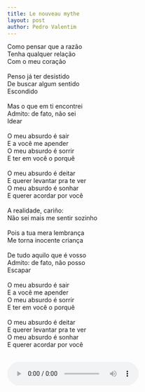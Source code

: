 ```yaml
---
title: Le nouveau mythe
layout: post
author: Pedro Valentim
---
```


Como pensar que a razão  
Tenha qualquer relação  
Com o meu coração  
<br>
Penso já ter desistido  
De buscar algum sentido  
Escondido  
<br>
Mas o que em ti encontrei  
Admito: de fato, não sei  
Idear  
<br>
O meu absurdo é sair  
E a você me apender  
O meu absurdo é sorrir  
E ter em você o porquê  
<br>
O meu absurdo é deitar  
E querer levantar pra te ver  
O meu absurdo é sonhar  
E querer acordar por você  
<br>
A realidade, cariño:  
Não sei mais me sentir sozinho  
<br>
Pois a tua mera lembrança  
Me torna inocente criança  
<br>
De tudo aquilo que é vosso  
Admito: de fato, não posso  
Escapar  
<br>
O meu absurdo é sair  
E a você me apender  
O meu absurdo é sorrir  
E ter em você o porquê  
<br>
O meu absurdo é deitar  
E querer levantar pra te ver  
O meu absurdo é sonhar  
E querer acordar por você  
<br>

<audio controls="" autoplay> 
    <source src="../../../../assets/sounds/Le nouveau mythe v1.mp3" type="audio/mp3">
</audio>